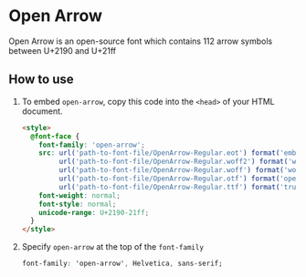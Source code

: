 # Open Arrow

Open Arrow is an open-source font which contains 112 arrow symbols between U+2190 and U+21ff

## How to use

1. To embed `open-arrow`, copy this code into the `<head>` of your HTML document.
    ```html
    <style>
      @font-face {
        font-family: 'open-arrow';
        src: url('path-to-font-file/OpenArrow-Regular.eot') format('embedded-opentype'),
             url('path-to-font-file/OpenArrow-Regular.woff2') format('woff2'),
             url('path-to-font-file/OpenArrow-Regular.woff') format('woff'),
             url('path-to-font-file/OpenArrow-Regular.otf') format('opentype'),
             url('path-to-font-file/OpenArrow-Regular.ttf') format('truetype');
        font-weight: normal;
        font-style: normal;
        unicode-range: U+2190-21ff;
      }
    </style>
    ```
2. Specify `open-arrow` at the top of the `font-family`
    ```css
    font-family: 'open-arrow', Helvetica, sans-serif;
    ```